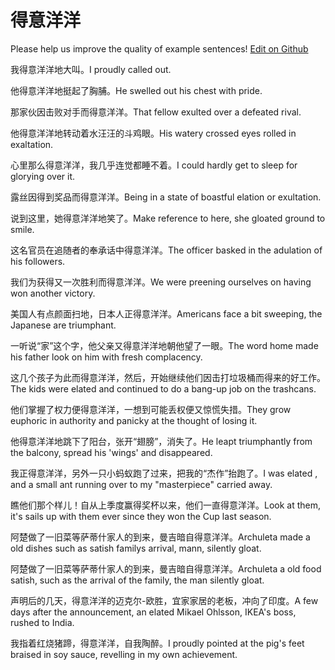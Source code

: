 # 得意洋洋

Please help us improve the quality of example sentences! [Edit on Github](https://github.com/jiyushe/jiyu-example-sentence-source/blob/main/chinese/deyiyangyang.md)

<p><span class="chinese">我得意洋洋地大叫。</span><span class="english">I proudly called out.</span></p>

<p><span class="chinese">他得意洋洋地挺起了胸脯。</span><span class="english">He swelled out his chest with pride.</span></p>

<p><span class="chinese">那家伙因击败对手而得意洋洋。</span><span class="english">That fellow exulted over a defeated rival.</span></p>

<p><span class="chinese">他得意洋洋地转动着水汪汪的斗鸡眼。</span><span class="english">His watery crossed eyes rolled in exaltation.</span></p>

<p><span class="chinese">心里那么得意洋洋，我几乎连觉都睡不着。</span><span class="english">I could hardly get to sleep for glorying over it.</span></p>

<p><span class="chinese">露丝因得到奖品而得意洋洋。</span><span class="english">Being in a state of boastful elation or exultation.</span></p>

<p><span class="chinese">说到这里，她得意洋洋地笑了。</span><span class="english">Make reference to here, she gloated ground to smile.</span></p>

<p><span class="chinese">这名官员在追随者的奉承话中得意洋洋。</span><span class="english">The officer basked in the adulation of his followers.</span></p>

<p><span class="chinese">我们为获得又一次胜利而得意洋洋。</span><span class="english">We were preening ourselves on having won another victory.</span></p>

<p><span class="chinese">美国人有点颜面扫地，日本人正得意洋洋。</span><span class="english">Americans face a bit sweeping, the Japanese are triumphant.</span></p>

<p><span class="chinese">一听说“家”这个字，他父亲又得意洋洋地朝他望了一眼。</span><span class="english">The word home made his father look on him with fresh complacency.</span></p>

<p><span class="chinese">这几个孩子为此而得意洋洋，然后，开始继续他们因击打垃圾桶而得来的好工作。</span><span class="english">The kids were elated and continued to do a bang-up job on the trashcans.</span></p>

<p><span class="chinese">他们掌握了权力便得意洋洋，一想到可能丢权便又惊慌失措。</span><span class="english">They grow euphoric in authority and panicky at the thought of losing it.</span></p>

<p><span class="chinese">他得意洋洋地跳下了阳台，张开“翅膀”，消失了。</span><span class="english">He leapt triumphantly from the balcony, spread his 'wings' and disappeared.</span></p>

<p><span class="chinese">我正得意洋洋，另外一只小蚂蚁跑了过来，把我的“杰作”抬跑了。</span><span class="english">I was elated , and a small ant running over to my "masterpiece" carried away.</span></p>

<p><span class="chinese">瞧他们那个样儿！自从上季度赢得奖杯以来，他们一直得意洋洋。</span><span class="english">Look at them, it's sails up with them ever since they won the Cup last season.</span></p>

<p><span class="chinese">阿楚做了一旧菜等萨蒂什家人的到来，曼吉暗自得意洋洋。</span><span class="english">Archuleta made a old dishes such as satish familys arrival, mann, silently gloat.</span></p>

<p><span class="chinese">阿楚做了一旧菜等萨蒂什家人的到来，曼吉暗自得意洋洋。</span><span class="english">Archuleta a old food satish, such as the arrival of the family, the man silently gloat.</span></p>

<p><span class="chinese">声明后的几天，得意洋洋的迈克尔-欧胜，宜家家居的老板，冲向了印度。</span><span class="english">A few days after the announcement, an elated Mikael Ohlsson, IKEA's boss, rushed to India.</span></p>

<p><span class="chinese">我指着红烧猪蹄，得意洋洋，自我陶醉。</span><span class="english">I proudly pointed at the pig's feet braised in soy sauce, revelling in my own achievement.</span></p>

